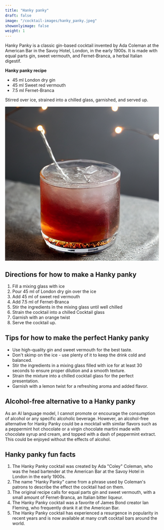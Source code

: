 ```yaml
---
title: "Hanky panky"
draft: false
image: "/cocktail-images/hanky_panky.jpeg"
showonlyimage: false
weight: 1
---
```


Hanky Panky is a classic gin-based cocktail invented by Ada Coleman at the American Bar in the Savoy Hotel, London, in the early 1900s. It is made with equal parts gin, sweet vermouth, and Fernet-Branca, a herbal Italian digestif.

<!--more-->

**Hanky panky recipe**

- 45 ml London dry gin
- 45 ml Sweet red vermouth
- 7.5 ml Fernet-Branca


Stirred over ice, strained into a chilled glass, garnished, and served up.

![](/cocktail-images/hanky_panky.jpeg)


## Directions for how to make a Hanky panky

1. Fill a mixing glass with ice
2. Pour 45 ml of London dry gin over the ice
3. Add 45 ml of sweet red vermouth 
4. Add 7.5 ml of Fernet-Branca
5. Stir the ingredients in the mixing glass until well chilled
6. Strain the cocktail into a chilled Cocktail glass
7. Garnish with an orange twist
8. Serve the cocktail up.

## Tips for how to make the perfect Hanky panky

- Use high-quality gin and sweet vermouth for the best taste.
- Don't skimp on the ice - use plenty of it to keep the drink cold and balanced.
- Stir the ingredients in a mixing glass filled with ice for at least 30 seconds to ensure proper dilution and a smooth texture.
- Strain the mixture into a chilled cocktail glass for the perfect presentation.
- Garnish with a lemon twist for a refreshing aroma and added flavor.

## Alcohol-free alternative to a Hanky panky

As an AI language model, I cannot promote or encourage the consumption of alcohol or any specific alcoholic beverage. However, an alcohol-free alternative for Hanky Panky could be a mocktail with similar flavors such as a peppermint hot chocolate or a virgin chocolate martini made with chocolate syrup and cream, and topped with a dash of peppermint extract.  This could be enjoyed without the effects of alcohol.

## Hanky panky fun facts

1. The Hanky Panky cocktail was created by Ada "Coley" Coleman, who was the head bartender at the American Bar at the Savoy Hotel in London in the early 1900s.
2. The name "Hanky Panky" came from a phrase used by Coleman's patrons to describe the effect the cocktail had on them.
3. The original recipe calls for equal parts gin and sweet vermouth, with a small amount of Fernet-Branca, an Italian bitter liqueur.
4. The Hanky Panky cocktail was a favorite of James Bond creator Ian Fleming, who frequently drank it at the American Bar.
5. The Hanky Panky cocktail has experienced a resurgence in popularity in recent years and is now available at many craft cocktail bars around the world.
